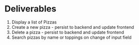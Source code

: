 # Deliverables

1. Display a list of Pizzas
2. Create a new pizza - persist to backend and update frontend
3. Delete a pizza - persist to backend and update frontend
4. Search pizzas by name or toppings on change of input field
